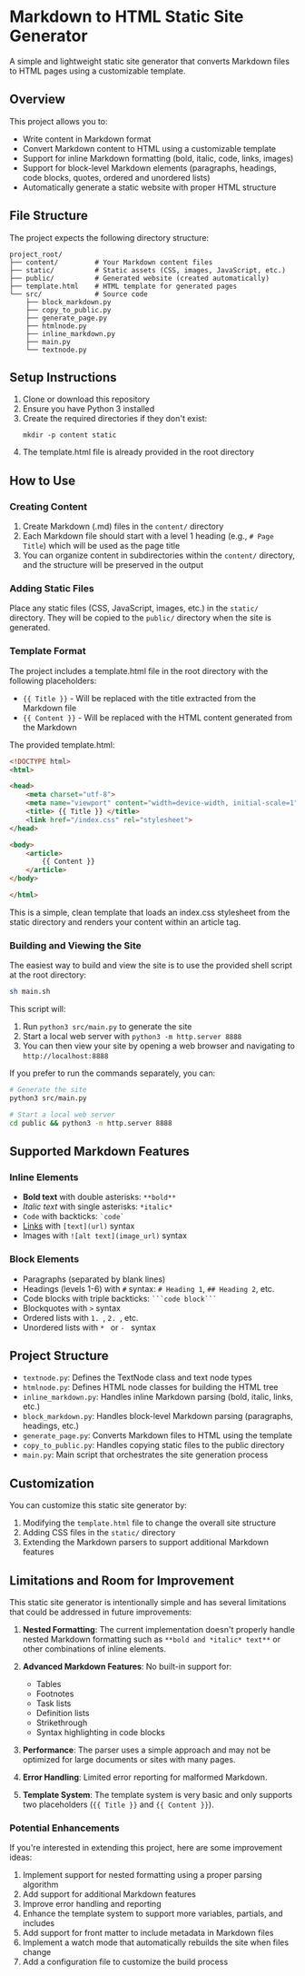 # Markdown to HTML Static Site Generator

A simple and lightweight static site generator that converts Markdown files to HTML pages using a customizable template.

## Overview

This project allows you to:
- Write content in Markdown format
- Convert Markdown content to HTML using a customizable template
- Support for inline Markdown formatting (bold, italic, code, links, images)
- Support for block-level Markdown elements (paragraphs, headings, code blocks, quotes, ordered and unordered lists)
- Automatically generate a static website with proper HTML structure

## File Structure

The project expects the following directory structure:

```
project_root/
├── content/         # Your Markdown content files
├── static/          # Static assets (CSS, images, JavaScript, etc.)
├── public/          # Generated website (created automatically)
├── template.html    # HTML template for generated pages
└── src/             # Source code
    ├── block_markdown.py
    ├── copy_to_public.py
    ├── generate_page.py
    ├── htmlnode.py
    ├── inline_markdown.py
    ├── main.py
    └── textnode.py
```

## Setup Instructions

1. Clone or download this repository
2. Ensure you have Python 3 installed
3. Create the required directories if they don't exist:
   ```
   mkdir -p content static
   ```
4. The template.html file is already provided in the root directory

## How to Use

### Creating Content

1. Create Markdown (.md) files in the `content/` directory
2. Each Markdown file should start with a level 1 heading (e.g., `# Page Title`) which will be used as the page title
3. You can organize content in subdirectories within the `content/` directory, and the structure will be preserved in the output

### Adding Static Files

Place any static files (CSS, JavaScript, images, etc.) in the `static/` directory. They will be copied to the `public/` directory when the site is generated.

### Template Format

The project includes a template.html file in the root directory with the following placeholders:
- `{{ Title }}` - Will be replaced with the title extracted from the Markdown file
- `{{ Content }}` - Will be replaced with the HTML content generated from the Markdown

The provided template.html:
```html
<!DOCTYPE html>
<html>

<head>
    <meta charset="utf-8">
    <meta name="viewport" content="width=device-width, initial-scale=1">
    <title> {{ Title }} </title>
    <link href="/index.css" rel="stylesheet">
</head>

<body>
    <article>
        {{ Content }}
    </article>
</body>

</html>
```

This is a simple, clean template that loads an index.css stylesheet from the static directory and renders your content within an article tag.

### Building and Viewing the Site

The easiest way to build and view the site is to use the provided shell script at the root directory:

```bash
sh main.sh
```

This script will:
1. Run `python3 src/main.py` to generate the site
2. Start a local web server with `python3 -m http.server 8888`
3. You can then view your site by opening a web browser and navigating to `http://localhost:8888`

If you prefer to run the commands separately, you can:

```bash
# Generate the site
python3 src/main.py

# Start a local web server
cd public && python3 -m http.server 8888
```

## Supported Markdown Features

### Inline Elements
- **Bold text** with double asterisks: `**bold**`
- *Italic text* with single asterisks: `*italic*`
- `Code` with backticks: `` `code` ``
- [Links](https://example.com) with `[text](url)` syntax
- Images with `![alt text](image_url)` syntax

### Block Elements
- Paragraphs (separated by blank lines)
- Headings (levels 1-6) with `#` syntax: `# Heading 1`, `## Heading 2`, etc.
- Code blocks with triple backticks: ` ```code block``` `
- Blockquotes with `>` syntax
- Ordered lists with `1. `, `2. `, etc.
- Unordered lists with `* ` or `- ` syntax

## Project Structure

- `textnode.py`: Defines the TextNode class and text node types
- `htmlnode.py`: Defines HTML node classes for building the HTML tree
- `inline_markdown.py`: Handles inline Markdown parsing (bold, italic, links, etc.)
- `block_markdown.py`: Handles block-level Markdown parsing (paragraphs, headings, etc.)
- `generate_page.py`: Converts Markdown files to HTML using the template
- `copy_to_public.py`: Handles copying static files to the public directory
- `main.py`: Main script that orchestrates the site generation process

## Customization

You can customize this static site generator by:
1. Modifying the `template.html` file to change the overall site structure
2. Adding CSS files in the `static/` directory
3. Extending the Markdown parsers to support additional Markdown features

## Limitations and Room for Improvement

This static site generator is intentionally simple and has several limitations that could be addressed in future improvements:

1. **Nested Formatting**: The current implementation doesn't properly handle nested Markdown formatting such as `**bold and *italic* text**` or other combinations of inline elements.

2. **Advanced Markdown Features**: No built-in support for:
   - Tables
   - Footnotes
   - Task lists
   - Definition lists
   - Strikethrough
   - Syntax highlighting in code blocks

3. **Performance**: The parser uses a simple approach and may not be optimized for large documents or sites with many pages.

4. **Error Handling**: Limited error reporting for malformed Markdown.

5. **Template System**: The template system is very basic and only supports two placeholders (`{{ Title }}` and `{{ Content }}`).

### Potential Enhancements

If you're interested in extending this project, here are some improvement ideas:

1. Implement support for nested formatting using a proper parsing algorithm
2. Add support for additional Markdown features
3. Improve error handling and reporting
4. Enhance the template system to support more variables, partials, and includes
5. Add support for front matter to include metadata in Markdown files
6. Implement a watch mode that automatically rebuilds the site when files change
7. Add a configuration file to customize the build process
